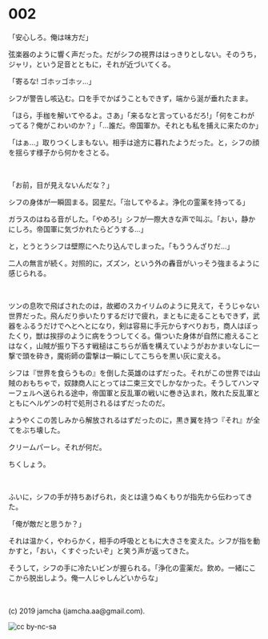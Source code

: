 

# 002

「安心しろ。俺は味方だ」

弦楽器のように響く声だった。だがシフの視界ははっきりとしない。そのうち，ジャリ，という足音とともに，それが近づいてくる。

「寄るな! ゴホッゴホッ…」

シフが警告し咳込む。口を手でかばうこともできず，端から涎が垂れたまま。

「ほら，手枷を解いてやるよ。さあ」「来るなと言っているだろ!」「何をこわがってる？俺がこわいのか？」「…誰だ。帝国軍か。それとも私を捕えに来たのか」

「はぁ…」取りつくしまもない。相手は途方に暮れたようだった。と，シフの顔を揺らす様子から何かをさとる。

<br>

「お前，目が見えないんだな？」

シフの身体が一瞬固まる。図星だ。「治してやるよ。浄化の霊薬を持ってる」

ガラスのはねる音がした。「やめろ!」シフが一際大きな声で叫ぶ。「おい，静かにしろ。帝国軍に気づかれたらどうする…」

と，とうとうシフは壁際にへたり込んでしまった。「もううんざりだ…」

二人の無言が続く。対照的に，ズズン，という外の轟音がいっそう強まるように感じられる。

<br>

ツンの息吹で飛ばされたのは，故郷のスカイリムのように見えて，そうじゃない世界だった。飛んだり歩いたりするだけで疲れ，まともに走ることもできず，武器をふるうだけでへとへとになり，剣は容易に手元からすべりおち，商人はぼったくり，獣は挨拶のように病をうつしてくる。傷ついた身体が自然に癒えることはなく，山賊が振り下ろす戦槌はこちらが盾を構えていようがおかまいなしに一撃で頭を砕き，魔術師の雷撃は一瞬にしてこちらを黒い灰に変える。

シフは『世界を食らうもの』を倒した英雄のはずだった。それがこの世界では山賊のおもちゃで，奴隷商人にとっては二束三文でしかなかった。そうしてハンマーフェルへ送られる途中，帝国軍と反乱軍の戦いに巻き込まれ，敗れた反乱軍とともにヘルゲンの村で処刑されるはずだったのだ。

ようやくこの苦しみから解放されるはずだったのに，黒き翼を持つ『それ』が全てをぶち壊した。

クリームパーレ。それが何だ。

ちくしょう。

<br>

ふいに，シフの手が持ちあげられ，炎とは違うぬくもりが指先から伝わってきた。

「俺が敵だと思うか？」

それは温かく，やわらかく，相手の呼吸とともに大きさを変えた。シフが指を動かすと，「おい，くすぐったいぞ」と笑う声が返ってきた。

そうして，シフの手に冷たいビンが握られる。「浄化の霊薬だ。飲め。一緒にここから脱出しよう。俺一人じゃしんどいからな」

<br>
<br>
(c) 2019 jamcha (jamcha.aa@gmail.com).

![cc by-nc-sa](https://i.creativecommons.org/l/by-nc-sa/4.0/88x31.png)


